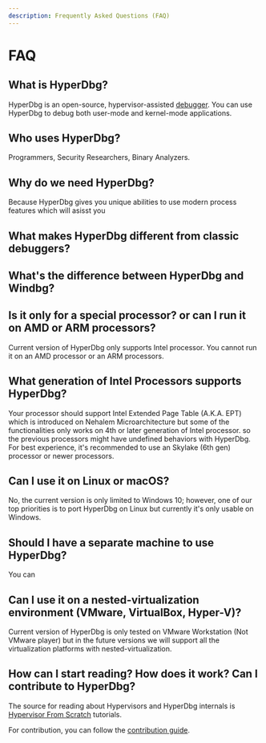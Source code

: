 ```yaml
---
description: Frequently Asked Questions (FAQ)
---
```


# FAQ

## What is HyperDbg?

HyperDbg is an open-source, hypervisor-assisted [debugger](https://en.wikipedia.org/wiki/Debugger). You can use HyperDbg to debug both user-mode and kernel-mode applications.

## Who uses HyperDbg?

Programmers, Security Researchers, Binary Analyzers.

## Why do we need HyperDbg?

Because HyperDbg gives you unique abilities to use modern process features which will asisst       you 

## What makes HyperDbg different from classic debuggers?

## What's the difference between HyperDbg and Windbg?

## Is it only for a special processor? or can I run it on AMD or ARM processors?

Current version of HyperDbg only supports Intel processor. You cannot run it on an AMD processor or an ARM processors.

## What generation of Intel Processors supports HyperDbg?

Your processor should support Intel Extended Page Table \(A.K.A. EPT\) which is introduced on Nehalem Microarchitecture but some of the functionalities only works on 4th or later generation of Intel processor. so the previous processors might have undefined behaviors with HyperDbg. For best experience, it's recommended to use an Skylake \(6th gen\) processor or newer processors.

## Can I use it on Linux or macOS?

No, the current version is only limited to Windows 10; however, one of our top priorities is to port HyperDbg on Linux but currently it's only usable on Windows.

## Should I have a separate machine to use HyperDbg?

You can 

## Can I use it on a nested-virtualization environment \(VMware, VirtualBox, Hyper-V\)?

Current version of HyperDbg is only tested on VMware Workstation \(Not VMware player\) but in the future versions we will support all the virtualization platforms with nested-virtualization. 

## 

## How can I start reading? How does it work? Can I contribute to HyperDbg?

The source for reading about Hypervisors and HyperDbg internals is [Hypervisor From Scratch](https://rayanfam.com/tutorials/) tutorials.

For contribution, you can follow the [contribution guide](https://github.com/HyperDbg/HyperDbg/blob/master/CONTRIBUTING.md).




